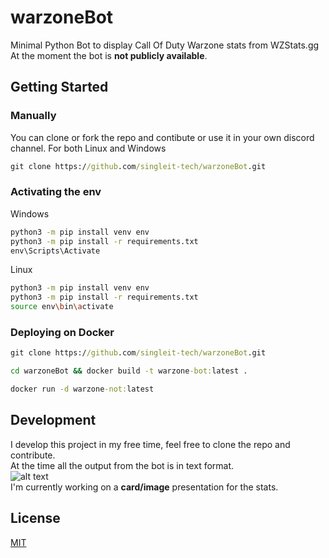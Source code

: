 # warzoneBot
Minimal Python Bot to display Call Of Duty Warzone stats from WZStats.gg\
At the moment the bot is <b>not publicly available</b>.

## Getting Started

### Manually

You can clone or fork the repo and contibute or use it in your own discord channel.
For both Linux and Windows
 ```cmd
git clone https://github.com/singleit-tech/warzoneBot.git
 ```

### Activating the env
Windows
 ```cmd
 python3 -m pip install venv env
 python3 -m pip install -r requirements.txt
 env\Scripts\Activate
 ```
 
 Linux
 ```bash
 python3 -m pip install venv env
 python3 -m pip install -r requirements.txt
 source env\bin\activate
 ```
### Deploying on Docker
 ```cmd
git clone https://github.com/singleit-tech/warzoneBot.git
 ```
  ```cmd
cd warzoneBot && docker build -t warzone-bot:latest .
 ```
  ```cmd
docker run -d warzone-not:latest
 ```
## Development

I develop this project in my free time, feel free to clone the repo and contribute.\
At the time all the output from the bot is in text format.\
![alt text](https://i.gyazo.com/e088311ede70cc8c7b7b85f6a51bc8f2.png)\
I'm currently working on a <b>card/image</b> presentation for the stats.

## License
[MIT](https://choosealicense.com/licenses/mit/)
